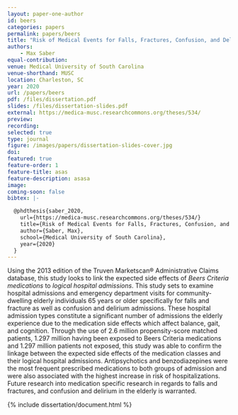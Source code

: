 ```yaml
---
layout: paper-one-author
id: beers
categories: papers
permalink: papers/beers
title: "Risk of Medical Events for Falls, Fractures, Confusion, and Delirium for Patients with Filled Prescriptions for Drugs Listed on Beers Criteria Compared to Well-Matched Controls"
authors: 
    - Max Saber
equal-contribution: 
venue: Medical University of South Carolina
venue-shorthand: MUSC
location: Charleston, SC
year: 2020
url: /papers/beers
pdf: /files/dissertation.pdf
slides: /files/dissertation-slides.pdf
external: https://medica-musc.researchcommons.org/theses/534/
preview: 
recording: 
selected: true
type: journal
figure: /images/papers/dissertation-slides-cover.jpg
doi: 
featured: true
feature-order: 1
feature-title: asas
feature-description: asasa
image: 
coming-soon: false
bibtex: |-

  @phdthesis{saber_2020,
    url={https://medica-musc.researchcommons.org/theses/534/}
    title={Risk of Medical Events for Falls, Fractures, Confusion, and Delirium for Patients with Filled Prescriptions for Drugs Listed on Beers Criteria Compared to Well-Matched Controls},
    author={Saber, Max},
    school={Medical University of South Carolina},
    year={2020}
  }
---
```


Using the 2013 edition of the Truven Marketscan® Administrative Claims database, this study looks to link the expected side effects of *Beers Criteria medications* to *logical hospital admissions*. This study sets to examine hospital admissions and emergency department visits for community-dwelling elderly individuals 65 years or older specifically for falls and fracture as well as confusion and delirium admissions. These hospital admission types constitute a significant number of admissions the elderly experience due to the medication side effects which affect balance, gait, and cognition. Through the use of 2.6 million propensity-score matched patients, 1.297 million having been exposed to Beers Criteria medications and 1.297 million patients not exposed, this study was able to confirm the linkage between the expected side effects of the medication classes and their logical hospital admissions. Antipsychotics and benzodiazepines were the most frequent prescribed medications to both groups of admission and were also associated with the highest increase in risk of hospitalizations. Future research into medication specific research in regards to falls and fractures, and confusion and delirium in the elderly is warranted.

{% include dissertation/document.html %}